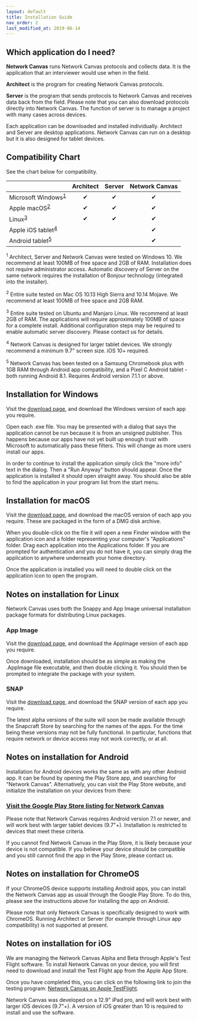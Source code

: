 ```yaml
---
layout: default
title: Installation Guide
nav_order: 2
last_modified_at: 2019-06-14
---
```


## Which application do I need?
**Network Canvas** runs Network Canvas protocols and collects data. It is the
application that an interviewer would use when in the field.

**Architect** is the program for creating Network Canvas protocols.

**Server** is the program that sends protocols to Network Canvas and receives
data back from the field. Please note that you can also download protocols
directly into Network Canvas. The function of server is to manage a project
with many cases across devices.

Each application can be downloaded and installed individually. Architect and
Server are desktop applications. Network Canvas can run on a desktop but it
is also designed for tablet devices.

## Compatibility Chart
See the chart below for compatibility.

|                                                             | Architect        | Server           | Network Canvas   |
|-------------------------------------------------------------|:----------------:|:----------------:|:----------------:|
| Microsoft Windows<sup><a href="#windows-compat">1</a></sup> | ✔              | ✔              | ✔              |
| Apple macOS<sup><a href="#macos-compat">2</a></sup>         | ✔              | ✔              | ✔              |
| Linux<sup><a href="#linux-compat">3</a></sup>               | ✔              | ✔              | ✔              |
| Apple iOS tablet<sup><a href="#ios-compat">4</a></sup>      |                  |                  | ✔              |
| Android tablet<sup><a href="#android-compat">5</a></sup>    |                  |                  | ✔              |

<div class="small">
  <p><sup id="windows-compat">1</sup> Architect, Server and Network Canvas were tested on
  Windows 10. We recommend at least 100MB of free space and 2GB of RAM.
  Installation does not require administrator access. Automatic discovery of Server on the same network
  requires the installation of Bonjour technology (integrated into the installer).</p>

  <p><sup id="macos-compat">2</sup> Entire suite tested on Mac OS 10.13 High
  Sierra and 10.14 Mojave. We recommend at least 100MB of free space and
  2GB RAM.</p>

  <p><sup id="linux-compat">3</sup> Entire suite tested on Ubuntu and Manjaro Linux. We
  recommend at least 2GB of RAM. The applications will require approximately
  100MB of space for a complete install. Additional configuration steps may be
  required to enable automatic server discovery. Please contact us for details.</p>

  <p><sup id="ios-compat">4</sup> Network Canvas is designed for larger tablet
  devices. We strongly recommend a minimum 9.7" screen size. iOS 10+ required.</p>

  <p><sup id="android-compat">5</sup> Network Canvas has been tested on a
  Samsung Chromebook plus with 1GB RAM through Android app compatibility, and a Pixel C
  Android tablet - both running Android 8.1. Requires Android version 7.1.1 or above.</p>
</div>

## Installation for Windows

Visit the [download page](https://networkcanvas.com/download.html), and download the Windows version of each app you require.

Open each .exe file. You may be presented with a dialog that says the application
cannot be run because it is from an unsigned publisher. This happens because
our apps have not yet built up enough trust with Microsoft to automatically pass these filters. This will change as more users install our apps.

In order to continue to install the application simply click the "more info" text in the
dialog. Then a "Run Anyway" button should appear. Once the application is
installed it should open straight away. You should also be able to find the
application in your program list from the start menu.

## Installation for macOS
Visit the [download page](https://networkcanvas.com/download.html), and download the macOS version of each app you require. These are packaged in the form of a DMG disk archive.

When you double-click on the file it will open a new Finder window with the
application icon and a folder representing your computer's "Applications"
folder. Drag each application into the Applications folder. If you are prompted for
authentication and you do not have it, you can simply drag the application to
anywhere underneath your home directory.

Once the application is installed you will need to double click on the
application icon to open the program.

## Notes on installation for Linux

Network Canvas uses both the Snappy and App Image universal installation
package formats for distributing Linux packages.

### App Image

Visit the [download page](https://networkcanvas.com/download.html), and download the AppImage version of each app you require.

Once downloaded, installation should be as simple as making the .AppImage file
executable, and then double clicking it. You should then be prompted to
integrate the package with your system.

### SNAP

Visit the [download page](https://networkcanvas.com/download.html), and download the SNAP version of each app you require.

The latest alpha versions of the suite will soon be made available through the Snapcraft
Store by searching for the names of the apps. For the time being these versions
may not be fully functional. In particular, functions that require network or
device access may not work correctly, or at all.

## Notes on installation for Android

Installation for Android devices works the same as with any other Android app.
It can be found by opening the Play Store app, and searching for "Network Canvas".
Alternatively, you can visit the Play Store website, and initialize the
installation on your devices from there:

### [Visit the Google Play Store listing for Network Canvas](https://play.google.com/store/apps/details?id=org.codaco.networkCanvas)

Please note that Network Canvas requires Android version 7.1 or newer, and
will work best with larger tablet devices (9.7"+). Installation is restricted to devices
that meet these criteria.

If you cannot find Network Canvas in the Play Store, it is likely because your
device is not compatible. If you believe your device should be compatible and
you still cannot find the app in the Play Store, please contact us.

## Notes on installation for ChromeOS

If your ChromeOS device supports installing Android apps, you can install the
Network Canvas app as usual through the Google Play Store. To do this, please
see the instructions above for installing the app on Android.

Please note that only Network Canvas is specifically designed to work with
ChromeOS. Running Architect or Server (for example through Linux app
compatibility) is not supported at present.

## Notes on installation for iOS

We are managing the Network Canvas Alpha and Beta through Apple's Test Flight
software. To install Network Canvas on your device, you will first need to
download and install the Test Flight app from the Apple App Store.

Once you have completed this, you can click on the following link to join the
testing program: [Network Canvas on Apple TestFlight](https://testflight.apple.com/join/xHonPrKO).

Network Canvas was developed on a 12.9" iPad pro, and will work best with
larger iOS devices (9.7"+). A version of iOS greater than 10 is required to
install and use the software.

